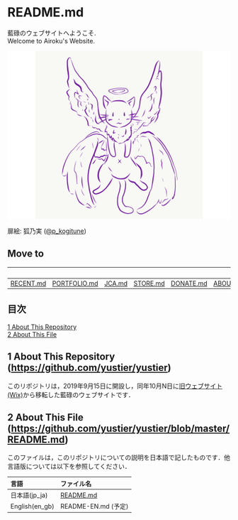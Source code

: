 # README.md
藍碌のウェブサイトへようこそ.  
Welcome to Airoku's Website.


![i6chan_angel.png](https://raw.githubusercontent.com/yustier/yustier/master/resource/i6chan_angel.png)


扉絵: 狐乃実 ([@p_kogitune](https://twitter.com/p_kogitune))


## Move to
|||||||Here|
|:-:|:-:|:-:|:-:|:-:|:-:|:-:|
|[RECENT.md](https://github.com/yustier/yustier/blob/master/RECENT.md)|[PORTFOLIO.md](https://github.com/yustier/yustier/blob/master/PORTFOLIO.md)|[JCA.md](https://github.com/yustier/yustier/blob/master/JCA.md)|[STORE.md](https://github.com/yustier/yustier/blob/master/STORE.md)|[DONATE.md](https://github.com/yustier/yustier/blob/master/DONATE.md)|[ABOUT.md](https://github.com/yustier/yustier/blob/master/ABOUT.md)|**README.md**|


## 目次
[1 About This Repository](#1-about-this-repository-httpsgithubcomyustieryustier)  
[2 About This File](#2-about-this-file-httpsgithubcomyustieryustierblobmasterreadmemd)


## 1 About This Repository (https://github.com/yustier/yustier)
このリポジトリは，2019年9月15日に開設し，同年10月N日に[旧ウェブサイト(Wix)](http://bit.ly/airokusite)から移転した藍碌のウェブサイトです．


## 2 About This File (https://github.com/yustier/yustier/blob/master/README.md)
このファイルは，このリポジトリについての説明を日本語で記したものです．他言語版については以下を参照してください．


|言語|ファイル名|
|:-|:-|
|日本語(jp_ja)|[README.md](https://github.com/yustier/yustier/blob/master/README.md)|
|English(en_gb)|README-EN.md (予定)|


<!---
Copyright 2019 Airoku
-->
